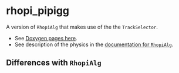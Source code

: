 # rhopi\_pipigg

A version of `RhopiAlg` that makes use of the the `TrackSelector`.

* See [Doxygen pages here](https://redeboer.github.io/BOSS_Afterburner/classrhopi__pipigg.html).
* See description of the physics in the [documentation for `RhopiAlg`]().

## Differences with `RhopiAlg`

